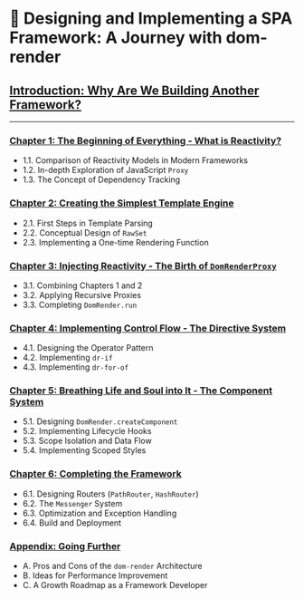 # 📖 Designing and Implementing a SPA Framework: A Journey with dom-render

## [Introduction: Why Are We Building Another Framework?](./01_introduction.md)

---

### [Chapter 1: The Beginning of Everything - What is Reactivity?](./02_chapter1.md)
- 1.1. Comparison of Reactivity Models in Modern Frameworks
- 1.2. In-depth Exploration of JavaScript `Proxy`
- 1.3. The Concept of Dependency Tracking

### [Chapter 2: Creating the Simplest Template Engine](./03_chapter2.md)
- 2.1. First Steps in Template Parsing
- 2.2. Conceptual Design of `RawSet`
- 2.3. Implementing a One-time Rendering Function

### [Chapter 3: Injecting Reactivity - The Birth of `DomRenderProxy`](./04_chapter3.md)
- 3.1. Combining Chapters 1 and 2
- 3.2. Applying Recursive Proxies
- 3.3. Completing `DomRender.run`

### [Chapter 4: Implementing Control Flow - The Directive System](./05_chapter4.md)
- 4.1. Designing the Operator Pattern
- 4.2. Implementing `dr-if`
- 4.3. Implementing `dr-for-of`

### [Chapter 5: Breathing Life and Soul into It - The Component System](./06_chapter5.md)
- 5.1. Designing `DomRender.createComponent`
- 5.2. Implementing Lifecycle Hooks
- 5.3. Scope Isolation and Data Flow
- 5.4. Implementing Scoped Styles

### [Chapter 6: Completing the Framework](./07_chapter6.md)
- 6.1. Designing Routers (`PathRouter`, `HashRouter`)
- 6.2. The `Messenger` System
- 6.3. Optimization and Exception Handling
- 6.4. Build and Deployment

### [Appendix: Going Further](./08_appendix.md)
- A. Pros and Cons of the `dom-render` Architecture
- B. Ideas for Performance Improvement
- C. A Growth Roadmap as a Framework Developer
